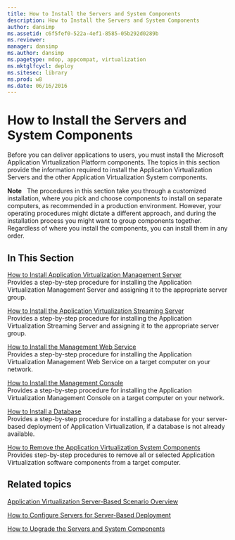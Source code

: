 ```yaml
---
title: How to Install the Servers and System Components
description: How to Install the Servers and System Components
author: dansimp
ms.assetid: c6f5fef0-522a-4ef1-8585-05b292d0289b
ms.reviewer: 
manager: dansimp
ms.author: dansimp
ms.pagetype: mdop, appcompat, virtualization
ms.mktglfcycl: deploy
ms.sitesec: library
ms.prod: w8
ms.date: 06/16/2016
---
```



# How to Install the Servers and System Components


Before you can deliver applications to users, you must install the Microsoft Application Virtualization Platform components. The topics in this section provide the information required to install the Application Virtualization Servers and the other Application Virtualization System components.

**Note**  
The procedures in this section take you through a customized installation, where you pick and choose components to install on separate computers, as recommended in a production environment. However, your operating procedures might dictate a different approach, and during the installation process you might want to group components together. Regardless of where you install the components, you can install them in any order.

 

## In This Section


<a href="" id="how-to-install-application-virtualization-management-server"></a>[How to Install Application Virtualization Management Server](how-to-install-application-virtualization-management-server.md)  
Provides a step-by-step procedure for installing the Application Virtualization Management Server and assigning it to the appropriate server group.

<a href="" id="how-to-install-the-application-virtualization-streaming-server"></a>[How to Install the Application Virtualization Streaming Server](how-to-install-the-application-virtualization-streaming-server.md)  
Provides a step-by-step procedure for installing the Application Virtualization Streaming Server and assigning it to the appropriate server group.

<a href="" id="how-to-install-the-management-web-service"></a>[How to Install the Management Web Service](how-to-install-the-management-web-service.md)  
Provides a step-by-step procedure for installing the Application Virtualization Management Web Service on a target computer on your network.

<a href="" id="how-to-install-the-management-console"></a>[How to Install the Management Console](how-to-install-the-management-console.md)  
Provides a step-by-step procedure for installing the Application Virtualization Management Console on a target computer on your network.

<a href="" id="how-to-install-a-database"></a>[How to Install a Database](how-to-install-a-database.md)  
Provides a step-by-step procedure for installing a database for your server-based deployment of Application Virtualization, if a database is not already available.

<a href="" id="how-to-remove-the-application-virtualization-system-components"></a>[How to Remove the Application Virtualization System Components](how-to-remove-the-application-virtualization-system-components.md)  
Provides step-by-step procedures to remove all or selected Application Virtualization software components from a target computer.

## Related topics


[Application Virtualization Server-Based Scenario Overview](application-virtualization-server-based-scenario-overview.md)

[How to Configure Servers for Server-Based Deployment](how-to-configure-servers-for-server-based-deployment.md)

[How to Upgrade the Servers and System Components](how-to-upgrade-the-servers-and-system-components.md)

 

 





